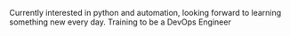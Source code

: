 Currently interested in python and automation, looking forward to learning something new every day. Training to be a DevOps Engineer
